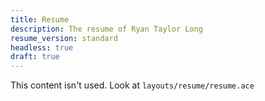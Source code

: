 ```yaml
---
title: Resume
description: The resume of Ryan Taylor Long
resume_version: standard
headless: true
draft: true
---
```


This content isn't used. Look at `layouts/resume/resume.ace`
